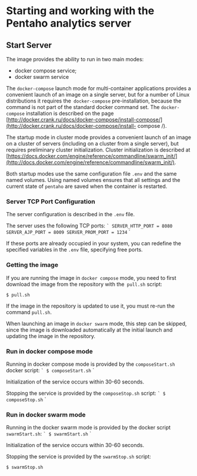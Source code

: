 # Starting and working with the Pentaho analytics server

## Start Server

The image provides the ability to run in two main modes:
- docker compose service;
- docker swarm service

The `docker-compose` launch mode for multi-container applications provides a convenient launch of an image on a single server, but for a number of Linux distributions it requires the` docker-compose` pre-installation,
because the command is not part of the standard docker command set.
The `docker-compose` installation is described on the page [http://docker.crank.ru/docs/docker-compose/install-compose/](http://docker.crank.ru/docs/docker-compose/install- compose /).

The startup mode in cluster mode provides a convenient launch of an image on a cluster of servers (including on a cluster from a single server), but requires preliminary cluster initialization.
Cluster initialization is described at [https://docs.docker.com/engine/reference/commandline/swarm_init/](http://docs.docker.com/engine/reference/commandline/swarm_init/).

Both startup modes use the same configuration file `.env` and the same named volumes.
Using named volumes ensures that all settings and the current state of `pentaho` are saved when the container is restarted.


### Server TCP Port Configuration

The server configuration is described in the `.env` file.

The server uses the following TCP ports:
`` `
SERVER_HTTP_PORT = 8080
SERVER_AJP_PORT = 8009
SERVER_PROM_PORT = 1234
`` `

If these ports are already occupied in your system, you can redefine the specified variables in the `.env` file, specifying free ports.

### Getting the image

If you are running the image in `docker compose` mode, you need to first download the image from the repository with the` pull.sh` script:
```
$ pull.sh
```
If the image in the repository is updated to use it, you must re-run the command `pull.sh`.

When launching an image in `docker swarm` mode, this step can be skipped, since the image is downloaded automatically at the initial launch and
updating the image in the repository.

### Run in docker compose mode

 Running in docker compose mode is provided by the `composeStart.sh` docker script:
 `` `
 $ composeStart.sh
 `` `

 Initialization of the service occurs within 30-60 seconds.

 Stopping the service is provided by the `composeStop.sh` script:
 `` `
 $ composeStop.sh
 `` `

### Run in docker swarm mode

 Running in the docker swarm mode is provided by the docker script `swarmStart.sh`:
 `` `
 $ swarmStart.sh
 `` `

 Initialization of the service occurs within 30-60 seconds.

 Stopping the service is provided by the `swarmStop.sh` script:
 ```
 $ swarmStop.sh
 ```
